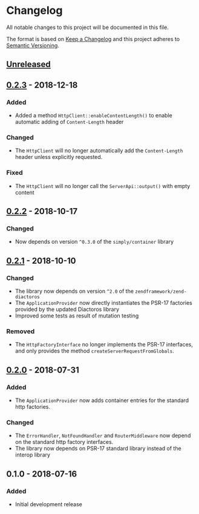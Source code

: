# Changelog
All notable changes to this project will be documented in this file.

The format is based on [Keep a Changelog](http://keepachangelog.com/en/1.0.0/)
and this project adheres to [Semantic Versioning](http://semver.org/spec/v2.0.0.html).

## [Unreleased]

## [0.2.3] - 2018-12-18
### Added
- Added a method `HttpClient::enableContentLength()` to enable automatic adding of `Content-Length` header

### Changed
- The `HttpClient` will no longer automatically add the `Content-Length` header unless explicitly requested.

### Fixed
- The `HttpClient` will no longer call the `ServerApi::output()` with empty content

## [0.2.2] - 2018-10-17
### Changed
- Now depends on version `^0.3.0` of the `simply/container` library

## [0.2.1] - 2018-10-10
### Changed
- The library now depends on version `^2.0` of the `zendframework/zend-diactoros`
- The `ApplicationProvider` now directly instantiates the PSR-17 factories provided by the updated Diactoros library
- Improved some tests as result of mutation testing

### Removed
- The `HttpFactoryInterface` no longer implements the PSR-17 interfaces, and only provides the method
  `createServerRequestFromGlobals`.

## [0.2.0] - 2018-07-31
### Added
- The `ApplicationProvider` now adds container entries for the standard http factories.

### Changed
- The `ErrorHandler`, `NotFoundHandler` and `RouterMiddleware` now depend on the standard http factory interfaces.
- The library now depends on PSR-17 standard library instead of the interop library

## 0.1.0 - 2018-07-16
### Added
- Initial development release

[Unreleased]: https://github.com/simply-framework/application/compare/v0.2.3...HEAD
[0.2.3]: https://github.com/simply-framework/application/compare/v0.2.2...v0.2.3
[0.2.2]: https://github.com/simply-framework/application/compare/v0.2.1...v0.2.2
[0.2.1]: https://github.com/simply-framework/application/compare/v0.2.0...v0.2.1
[0.2.0]: https://github.com/simply-framework/application/compare/v0.1.0...v0.2.0
